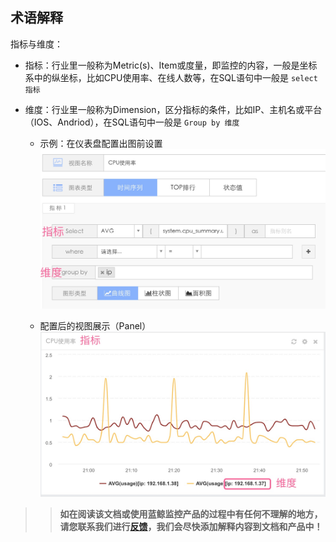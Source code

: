 ## 术语解释

指标与维度：

  - 指标：行业里一般称为Metric(s)、Item或度量，即监控的内容，一般是坐标系中的纵坐标，比如CPU使用率、在线人数等，在SQL语句中一般是 `select 指标`

  - 维度：行业里一般称为Dimension，区分指标的条件，比如IP、主机名或平台（IOS、Andriod），在SQL语句中一般是 `Group by 维度`

    - 示例：在仪表盘配置出图前设置
    ![](../media/dashboard_panel_set.jpg)

    - 配置后的视图展示（Panel）
    ![](../media/dashboard_panel.jpg)

>> **如在阅读该文档或使用蓝鲸监控产品的过程中有任何不理解的地方，请您联系我们进行[反馈]()，我们会尽快添加解释内容到文档和产品中！**